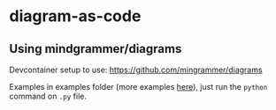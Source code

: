 # diagram-as-code

## Using mindgrammer/diagrams

Devcontainer setup to use: <https://github.com/mingrammer/diagrams>

Examples in examples folder (more examples [here](https://diagrams.mingrammer.com/docs/getting-started/examples)), just run the `python` command on `.py` file.
